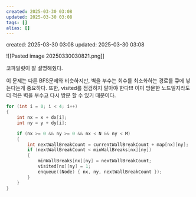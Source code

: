 ```yaml
---
created: 2025-03-30 03:08
updated: 2025-03-30 03:08
tags: []
alias: []
---
```


created: 2025-03-30 03:08
updated: 2025-03-30 03:08


![[Pasted image 20250330030821.png]]


코파일럿이 잘 설명해줬다. 

이 문제는 다른 BFS문제와 비슷하지만, 벽을 부수는 회수를 최소화하는 경로를 큐에 넣는다는게 중요하다.
또한, visited를 점검하지 말아야 한다!!! 이미 방문한 노드일지라도 더 적은 벽을 부수고 다시 방문 할 수 있기 때문이다.

```cpp
for (int i = 0; i < 4; i++)
{
    int nx = x + dx[i];
    int ny = y + dy[i];

    if (nx >= 0 && ny >= 0 && nx < N && ny < M)
    {
        int nextWallBreakCount = currentWallBreakCount + map[nx][ny];
        if (nextWallBreakCount < minWallBreaks[nx][ny])
        {
            minWallBreaks[nx][ny] = nextWallBreakCount;
            visited[nx][ny] = 1;
            enqueue((Node) { nx, ny, nextWallBreakCount });
        }
    }
}
```

